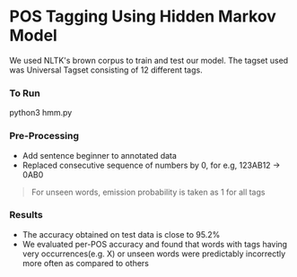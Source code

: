 # POS Tagging Using Hidden Markov Model

We used NLTK's brown corpus to train and test our model. The tagset used was Universal Tagset consisting of 12 different tags. 

### To Run

python3 hmm.py

### Pre-Processing

* Add sentence beginner to annotated data
* Replaced consecutive sequence of numbers by 0, for e.g, 123AB12 -> 0AB0

> For unseen words, emission probability is taken as 1 for all tags

### Results

* The accuracy obtained on test data is close to 95.2%
* We evaluated per-POS accuracy and found that words with tags having very occurrences(e.g. X) or unseen words were predictably incorrectly more often as compared to others